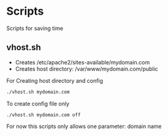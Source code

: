 Scripts
===

Scripts for saving time


vhost.sh
----------
* Creates /etc/apache2/sites-available/mydomain.com
* Creates host directory: /var/www/mydomain.com/public

For Creating host directory and config
```sh
./vhost.sh mydomain.com
```

To create config file only
```
./vhost.sh mydomain.com off
```

For now this scripts only allows one parameter: domain name
